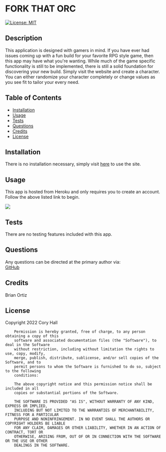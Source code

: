 # FORK THAT ORC

  [![License: MIT](https://img.shields.io/badge/License-MIT-yellow.svg)](https://opensource.org/licenses/MIT)
  ## Description
  This application is designed with gamers in mind. If you have ever had issues coming up with a fun build for your favorite RPG style game, then this app may have what you're wanting. While much of the game specific functionality is still to be implemented, there is still a solid foundation for discovering your new build. Simply visit the website and create a character. You can either randomize your character completely or change values as you see fit to tailor your every need.

  ## Table of Contents
  - [Installation](#installation)
  - [Usage](#usage)
  - [Tests](#tests)
  - [Questions](#questions)
  - [Credits](#credits)
  - [License](#license)

  ## Installation
  There is no installation necessary, simply visit [here](https://fork-that-orc.herokuapp.com/) to use the site.

  ## Usage
  This app is hosted from Heroku and only requires you to create an account. Follow the above listed link to begin.

  <img src='assets\images\FTO-Screenshot.png'>

  ## Tests
  There are no testing features included with this app.

  ## Questions
  Any questions can be directed at the primary author via: <br>
  [GitHub](https://github.com/brian-000) <br>

  ## Credits
  Brian Ortiz

  ## License
  Copyright 2022 Cory Hall

        Permission is hereby granted, free of charge, to any person obtaining a copy of this 
        software and associated documentation files (the "Software"), to deal in the Software 
        without restriction, including without limitation the rights to use, copy, modify, 
        merge, publish, distribute, sublicense, and/or sell copies of the Software, and to 
        permit persons to whom the Software is furnished to do so, subject to the following 
        conditions:
        
        The above copyright notice and this permission notice shall be included in all 
        copies or substantial portions of the Software.
        
        THE SOFTWARE IS PROVIDED "AS IS", WITHOUT WARRANTY OF ANY KIND, EXPRESS OR IMPLIED, 
        INCLUDING BUT NOT LIMITED TO THE WARRANTIES OF MERCHANTABILITY, FITNESS FOR A PARTICULAR 
        PURPOSE AND NONINFRINGEMENT. IN NO EVENT SHALL THE AUTHORS OR COPYRIGHT HOLDERS BE LIABLE 
        FOR ANY CLAIM, DAMAGES OR OTHER LIABILITY, WHETHER IN AN ACTION OF CONTRACT, TORT OR 
        OTHERWISE, ARISING FROM, OUT OF OR IN CONNECTION WITH THE SOFTWARE OR THE USE OR OTHER 
        DEALINGS IN THE SOFTWARE.
